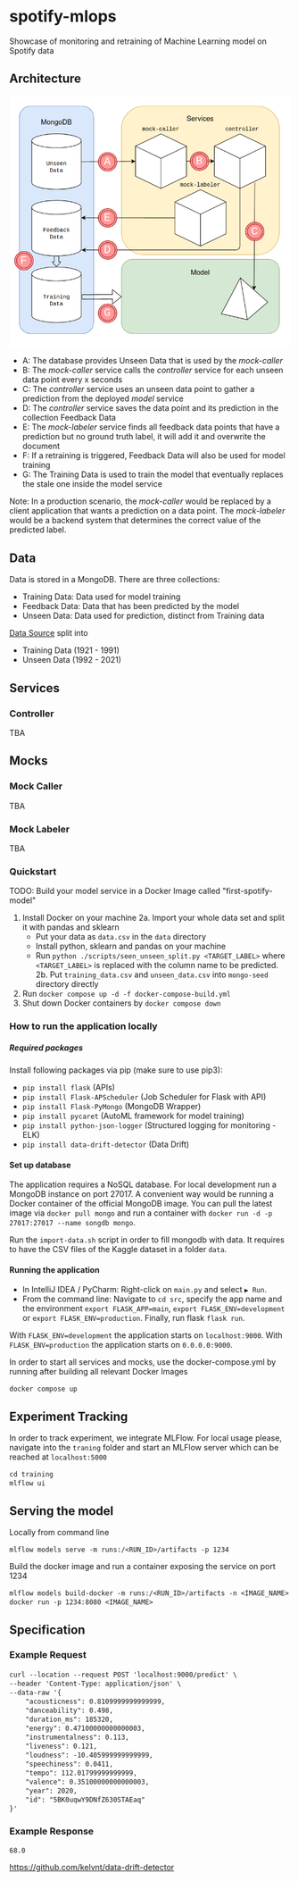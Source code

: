 # spotify-mlops
Showcase of monitoring and retraining of Machine Learning model on Spotify data

## Architecture

![This shows a diagram on architecture](./diagrams/spotify-mlops.png "Spotify MLOps Architecture")

* A: The database provides Unseen Data that is used by the _mock-caller_
* B: The _mock-caller_ service calls the _controller_ service for each unseen data point every x seconds
* C: The _controller_ service uses an unseen data point to gather a prediction from the deployed _model_ service
* D: The _controller_ service saves the data point and its prediction in the collection Feedback Data
* E: The _mock-labeler_ service finds all feedback data points that have a prediction but no ground truth label, it will add it and overwrite the document
* F: If a retraining is triggered, Feedback Data will also be used for model training
* G: The Training Data is used to train the model that eventually replaces the stale one inside the model service

Note: In a production scenario, the _mock-caller_ would be replaced by a client application that wants a prediction on a data point.
The _mock-labeler_ would be a backend system that determines the correct value of the predicted label.

## Data

Data is stored in a MongoDB. There are three collections:
* Training Data: Data used for model training
* Feedback Data: Data that has been predicted by the model
* Unseen Data: Data used for prediction, distinct from Training data

[Data Source](https://www.kaggle.com/yamaerenay/spotify-dataset-19212020-160k-tracks)
split into
* Training Data (1921 - 1991)
* Unseen Data (1992 - 2021)

## Services

### Controller

TBA

## Mocks

### Mock Caller

TBA

### Mock Labeler

TBA

### Quickstart

TODO: Build your model service in a Docker Image called "first-spotify-model"
1. Install Docker on your machine
2a. Import your whole data set and split it with pandas and sklearn
   * Put your data as `data.csv` in the `data` directory 
   * Install python, sklearn and pandas on your machine
   * Run `python ./scripts/seen_unseen_split.py <TARGET_LABEL>` where `<TARGET_LABEL>` is replaced with the column name to be predicted.
2b. Put `training_data.csv` and `unseen_data.csv` into `mongo-seed` directory directly
3. Run `docker compose up -d -f docker-compose-build.yml`
4. Shut down Docker containers by `docker compose down`

### How to run the application locally

##### Required packages

Install following packages via pip (make sure to use pip3):
* `pip install flask` (APIs)
* `pip install Flask-APScheduler` (Job Scheduler for Flask with API)
* `pip install Flask-PyMongo` (MongoDB Wrapper)
* `pip install pycaret` (AutoML framework for model training)
* `pip install python-json-logger` (Structured logging for monitoring - ELK)
* `pip install data-drift-detector` (Data Drift)

#### Set up database

The application requires a NoSQL database. For local development run a MongoDB instance on port 27017. 
A convenient way would be running a Docker container of the official MongoDB image. You can pull the latest image via
`docker pull mongo`
and run a container with
`docker run -d -p 27017:27017 --name songdb mongo`.

Run the `import-data.sh` script in order to fill mongodb with data. It requires to have the CSV files of the Kaggle dataset 
in a folder `data`.

#### Running the application

* In IntelliJ IDEA / PyCharm: Right-click on `main.py` and select `▶️ Run`.
* From the command line: Navigate to `cd src`, specify the app name and the environment `export FLASK_APP=main`, 
`export FLASK_ENV=development` or `export FLASK_ENV=production`. Finally, run flask `flask run`.
  
With `FLASK_ENV=development` the application starts on `localhost:9000`.
With `FLASK_ENV=production` the application starts on `0.0.0.0:9000`.

In order to start all services and mocks, use the docker-compose.yml by running after building all relevant Docker Images
```
docker compose up
```

## Experiment Tracking

In order to track experiment, we integrate MLFlow. For local usage please, navigate into the `traning` folder and start 
an MLFlow server which can be reached at `localhost:5000`

```
cd training
mlflow ui
```

## Serving the model

Locally from command line
```
mlflow models serve -m runs:/<RUN_ID>/artifacts -p 1234
```

Build the docker image and run a container exposing the service on port 1234
```
mlflow models build-docker -m runs:/<RUN_ID>/artifacts -n <IMAGE_NAME>
docker run -p 1234:8080 <IMAGE_NAME>
```

## Specification

### Example Request

```
curl --location --request POST 'localhost:9000/predict' \
--header 'Content-Type: application/json' \
--data-raw '{
    "acousticness": 0.8109999999999999,
    "danceability": 0.498,
    "duration_ms": 185320,
    "energy": 0.47100000000000003,
    "instrumentalness": 0.113,
    "liveness": 0.121,
    "loudness": -10.405999999999999,
    "speechiness": 0.0411,
    "tempo": 112.01799999999999,
    "valence": 0.35100000000000003,
    "year": 2020,
    "id": "5BK0uqwY9DNfZ630STAEaq"
}'
```

### Example Response

```
68.0
```

https://github.com/kelvnt/data-drift-detector